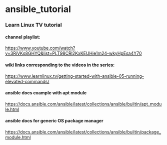 # ansible_tutorial

### Learn Linux TV tutorial
#### channel playlist: 
https://www.youtube.com/watch?v=3RiVKs8GHYQ&list=PLT98CRl2KxKEUHie1m24-wkyHpEsa4Y70

#### wiki links corresponding to the videos in the series: 
https://www.learnlinux.tv/getting-started-with-ansible-05-running-elevated-commands/

#### ansible docs example with apt module
https://docs.ansible.com/ansible/latest/collections/ansible/builtin/apt_module.html

#### ansible docs for generic OS package manager
https://docs.ansible.com/ansible/latest/collections/ansible/builtin/package_module.html
